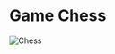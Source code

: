 # Game Chess
![Chess](https://images.chesscomfiles.com/uploads/v1/images_users/tiny_mce/PedroPinhata/phpZTvydV.png)

